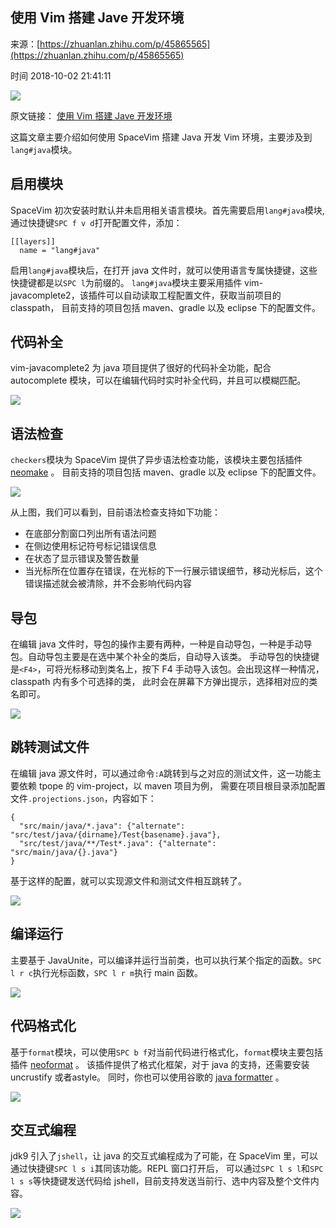 ## 使用 Vim 搭建 Jave 开发环境

来源：[https://zhuanlan.zhihu.com/p/45865565](https://zhuanlan.zhihu.com/p/45865565)

时间 2018-10-02 21:41:11

 
![][0]
 
原文链接： [使用 Vim 搭建 Jave 开发环境][8]
 
这篇文章主要介绍如何使用 SpaceVim 搭建 Java 开发 Vim 环境，主要涉及到`lang#java`模块。
 
## 启用模块
 
SpaceVim 初次安装时默认并未启用相关语言模块。首先需要启用`lang#java`模块, 通过快捷键`SPC f v d`打开配置文件，添加：

```
[[layers]]
  name = "lang#java"
```
 
启用`lang#java`模块后，在打开 java 文件时，就可以使用语言专属快捷键，这些快捷键都是以`SPC l`为前缀的。
 `lang#java`模块主要采用插件 vim-javacomplete2，该插件可以自动读取工程配置文件，获取当前项目的 classpath， 目前支持的项目包括 maven、gradle 以及 eclipse 下的配置文件。
 
## 代码补全
 
vim-javacomplete2 为 java 项目提供了很好的代码补全功能，配合 autocomplete 模块，可以在编辑代码时实时补全代码，并且可以模糊匹配。

 
![][1]

 
## 语法检查
 `checkers`模块为 SpaceVim 提供了异步语法检查功能，该模块主要包括插件 [neomake][9] 。 目前支持的项目包括 maven、gradle 以及 eclipse 下的配置文件。

 
![][2]

 
从上图，我们可以看到，目前语法检查支持如下功能：

 
* 在底部分割窗口列出所有语法问题 
* 在侧边使用标记符号标记错误信息 
* 在状态了显示错误及警告数量 
* 当光标所在位置存在错误，在光标的下一行展示错误细节，移动光标后，这个错误描述就会被清除，并不会影响代码内容 
 
 
## 导包
 
在编辑 java 文件时，导包的操作主要有两种，一种是自动导包，一种是手动导包。自动导包主要是在选中某个补全的类后，自动导入该类。 手动导包的快捷键是`<F4>`，可将光标移动到类名上，按下 F4 手动导入该包。会出现这样一种情况，classpath 内有多个可选择的类， 此时会在屏幕下方弹出提示，选择相对应的类名即可。

 
![][3]

 
## 跳转测试文件
 
在编辑 java 源文件时，可以通过命令`:A`跳转到与之对应的测试文件，这一功能主要依赖 tpope 的 vim-project，以 maven 项目为例， 需要在项目根目录添加配置文件`.projections.json`，内容如下：

```
{
  "src/main/java/*.java": {"alternate": "src/test/java/{dirname}/Test{basename}.java"},
  "src/test/java/**/Test*.java": {"alternate": "src/main/java/{}.java"}
}
```
 
基于这样的配置，就可以实现源文件和测试文件相互跳转了。

 
![][4]

 
## 编译运行
 
主要基于 JavaUnite，可以编译并运行当前类，也可以执行某个指定的函数。`SPC l r c`执行光标函数，`SPC l r m`执行 main 函数。

 
![][5]

 
## 代码格式化
 
基于`format`模块，可以使用`SPC b f`对当前代码进行格式化，`format`模块主要包括插件 [neoformat][10] 。 该插件提供了格式化框架，对于 java 的支持，还需要安装uncrustify 或者astyle。 同时，你也可以使用谷歌的 [java formatter][11] 。

 
![][6]

 
## 交互式编程
 
jdk9 引入了`jshell`，让 java 的交互式编程成为了可能，在 SpaceVim 里，可以通过快捷键`SPC l s i`其同该功能。REPL 窗口打开后， 可以通过`SPC l s l`和`SPC l s s`等快捷键发送代码给 jshell，目前支持发送当前行、选中内容及整个文件内容。

 
![][7]



[8]: https://link.zhihu.com/?target=https%3A//spacevim.org/cn/use-vim-as-a-java-ide/
[9]: https://link.zhihu.com/?target=https%3A//github.com/neomake/neomake
[10]: https://link.zhihu.com/?target=https%3A//github.com/sbdchd/neoformat
[11]: https://link.zhihu.com/?target=https%3A//github.com/google/google-java-format
[0]: ../img/euEVrav.jpg
[1]: ../img/ZrUvMjv.jpg
[2]: ../img/f2uyimq.jpg
[3]: ../img/JRJJjyf.jpg
[4]: ../img/qEjYFzv.gif
[5]: ../img/JRviaqy.gif
[6]: ../img/UrAJNfm.gif
[7]: ../img/juy22yZ.gif